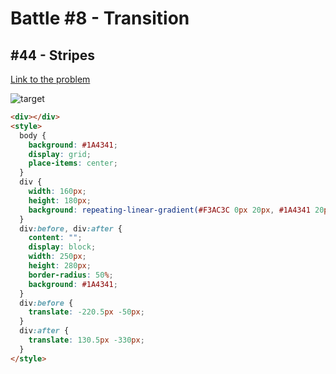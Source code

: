 # Battle #8 - Transition

## #44 - Stripes

[Link to the problem](https://cssbattle.dev/play/44)

![target](https://cssbattle.dev/targets/44.png)


```html
<div></div>
<style>
  body {
    background: #1A4341;
    display: grid;
    place-items: center;
  }
  div {
    width: 160px;
    height: 180px;
    background: repeating-linear-gradient(#F3AC3C 0px 20px, #1A4341 20px 40px);
  }
  div:before, div:after {
    content: "";
    display: block;
    width: 250px;
    height: 280px;
    border-radius: 50%;
    background: #1A4341;
  }
  div:before {
    translate: -220.5px -50px;
  }
  div:after {
    translate: 130.5px -330px;
  }
</style>

```
